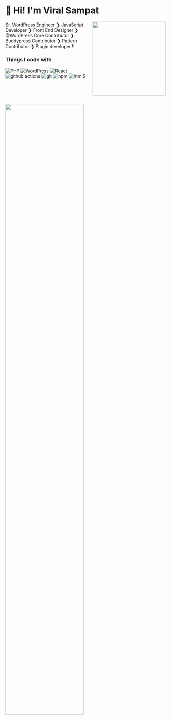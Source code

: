 <h1>👋 Hi! I'm Viral Sampat</h1>
<img align='right' src="https://media.giphy.com/media/M9gbBd9nbDrOTu1Mqx/giphy.gif" width="230">
<p>Sr. WordPress Engineer ❯ JavaScript Developer ❯ Front End Designer ❯ @WordPress Core Contributor ❯ Buddypress Contributor ❯ Pattern Contributor ❯ Plugin developer !!</p>

<h3>Things I code with</h3>

<p>
  <img alt="PHP" src="https://img.shields.io/badge/Code-WordPress-informational?style=flat&logo=wordpress&logoColor=white&color=2bbc8a" />
  <img alt="WordPress" src="https://img.shields.io/badge/Code-WordPress-informational?style=flat&logo=wordpress&logoColor=white&color=2bbc8a" />
  <img alt="React" src="https://img.shields.io/badge/-React-45b8d8?style=flat-square&logo=react&logoColor=white" />
  <img alt="github actions" src="https://img.shields.io/badge/-Github_Actions-2088FF?style=flat-square&logo=github-actions&logoColor=white" />
  <img alt="git" src="https://img.shields.io/badge/-Git-F05032?style=flat-square&logo=git&logoColor=white" />
  <img alt="npm" src="https://img.shields.io/badge/-NPM-CB3837?style=flat-square&logo=npm&logoColor=white" />
  <img alt="html5" src="https://img.shields.io/badge/-HTML5-E34F26?style=flat-square&logo=html5&logoColor=white" />
</p>

<br><br><br>

[<img width="70%" src="https://github-readme-stats.vercel.app/api?username=viralsampat-multidots&theme=default&show_icons=true">](https://metrics.lecoq.io/viralsampat-multidots?template=classic)
<!--
**viralsampat-multidots/viralsampat-multidots** is a ✨ _special_ ✨ repository because its `README.md` (this file) appears on your GitHub profile.

Here are some ideas to get you started:

- 🔭 I’m currently working on ...
- 🌱 I’m currently learning ...
- 👯 I’m looking to collaborate on ...
- 🤔 I’m looking for help with ...
- 💬 Ask me about ...
- 📫 How to reach me: ...
- 😄 Pronouns: ...
- ⚡ Fun fact: ...
-->
